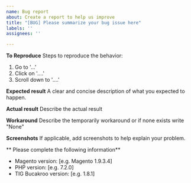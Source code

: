 ```yaml
---
name: Bug report
about: Create a report to help us improve
title: "[BUG] Please summarize your bug issue here"
labels: ''
assignees: ''

---
```


<!-- ################################################################
        IGNORING THE TEMPLATE BELOW WILL RESULT IN ISSUE CLOSURE AS INCOMPLETE
        ################################################################ 

- Please ask your question in English to ensure that your issue can help other people internationally. Nevertheless we will respond in English.

- If you want support with installing the PostNL extension, please contact citservicedesk@postnl.nl for free support, or contact us directly at support@tig.nl for paid support plans.

- Please **verify** and **assure** that you are running the latest version of the TIG PostNL Magento extension. See https://tig.nl/postnl-magento-extensies/ for the latest version.

- If your issue may contain sensitive information, please send us an e-mail at security@tig.nl
-->

**To Reproduce**
Steps to reproduce the behavior:
1. Go to '...'
2. Click on '....'
3. Scroll down to '....'

**Expected result**
A clear and concise description of what you expected to happen.

**Actual result**
Describe the actual result

**Workaround**
Describe the temporarily workaround or if none exists write "None"

**Screenshots**
If applicable, add screenshots to help explain your problem.

** Please complete the following information**
- Magento version: [e.g. Magento 1.9.3.4]
- PHP version: [e.g. 7.2.0]
- TIG Bucakroo version: [e.g. 1.8.1]
